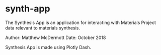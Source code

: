 # synth-app
The Synthesis App is an application for interacting with Materials Project data relevant to materials synthesis.

Author: Matthew McDermott
Date: October 2018

Synthesis App is made using Plotly Dash.
